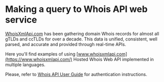 # Making a query to Whois API web service

[WhoisXmlApi.com](https://www.whoisxmlapi.com/) has been gathering domain
Whois records for almost all gTLDs and ccTLDs for over a decade.
This data is unified, consistent, well parsed, and accurate and provided
through real-time APIs.

Here you'll find examples of using
[www.whoisxmlapi.com](https://www.whoisxmlapi.com/) Hosted Whois Web API
implemented in multiple languages.

Please, refer to
[Whois API User Guide](https://www.whoisxmlapi.com/whois-api-guide.php) for
authentication instructions.